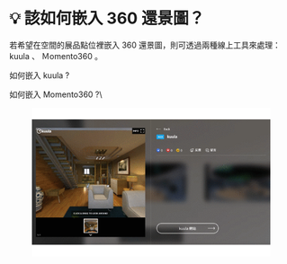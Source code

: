 # 💡 該如何嵌入 360 還景圖？

若希望在空間的展品點位裡嵌入 360 還景圖，則可透過兩種線上工具來處理： kuula 、 Ｍomento360 。

如何嵌入 kuula ?

如何嵌入 Momento360 ?\


<figure><img src="../../../../.gitbook/assets/360 pic.gif" alt=""><figcaption></figcaption></figure>
